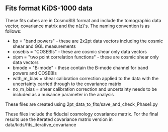 ## Fits format KiDS-1000 data

These fits cubes are in CosmoSIS format and include the tomographic data vector, covariance matrix and the n(z)'s.   The naming convention is as follows:

* bp = "band powers" - these are 2x2pt data vectors including the cosmic shear and GGL measurements
* cosebis = "COSEBIs" - these are cosmic shear only data vectors
* xipm = "two point correlation functions" - these are cosmic shear only data vectors
* bmode = "B-mode" - these contain the B-mode channel for band powers and COSEBIs
* with_m_bias = shear calibration correction applied to the data with the uncertainty carried through to the covariance matrix
* no_m_bias = shear calibration correction and uncertainty needs to be included as a nuisance parameter in the analysis

These files are created using 2pt_data_to_fits/save_and_check_Phase1.py

These files include the fiducial cosmology covariance matrix.  For the final results use the iterated covariance matrix version in data/kids/fits_iterative_covariance
